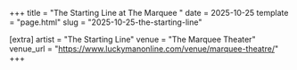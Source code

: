 +++
title = "The Starting Line at The Marquee "
date = 2025-10-25
template = "page.html"
slug = "2025-10-25-the-starting-line"

[extra]
artist = "The Starting Line"
venue = "The Marquee Theater"
venue_url = "https://www.luckymanonline.com/venue/marquee-theatre/"
+++
